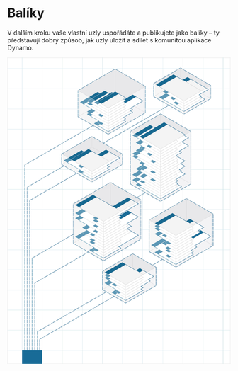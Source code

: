 

# Balíky

V dalším kroku vaše vlastní uzly uspořádáte a publikujete jako balíky – ty představují dobrý způsob, jak uzly uložit a sdílet s komunitou aplikace Dynamo.

![OBRÁZEK](images/11/packages_cover01.jpg)

